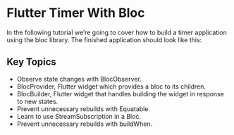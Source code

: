 # Flutter Timer With Bloc

In the following tutorial we’re going to cover how to build a timer application using the bloc library. The finished application should look like this:

## Key Topics
- Observe state changes with BlocObserver.
- BlocProvider, Flutter widget which provides a bloc to its children.
- BlocBuilder, Flutter widget that handles building the widget in response to new states.
- Prevent unnecessary rebuilds with Equatable.
- Learn to use StreamSubscription in a Bloc.
- Prevent unnecessary rebuilds with buildWhen.


